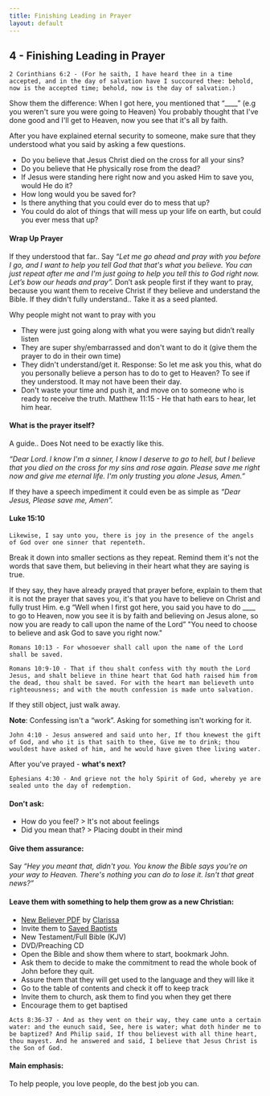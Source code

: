 ```yaml
---
title: Finishing Leading in Prayer
layout: default
---
```

## 4 - Finishing Leading in Prayer

```2 Corinthians 6:2 - (For he saith, I have heard thee in a time accepted, and in the day of salvation have I succoured thee: behold, now is the accepted time; behold, now is the day of salvation.)```

Show them the difference:
When I got here, you mentioned that “\_\_\_\_” (e.g you weren't sure you were going to Heaven)
You probably thought that I've done good and I'll get to Heaven, now you see that it's all by faith.

After you have explained eternal security to someone, make sure that they understood what you said by asking a few questions.
* Do you believe that Jesus Christ died on the cross for all your sins?
* Do you believe that He physically rose from the dead?
* If Jesus were standing here right now and you asked Him to save you, would He do it?
* How long would you be saved for?
* Is there anything that you could ever do to mess that up?
* You could do alot of things that will mess up your life on earth, but could you ever mess that up?

#### Wrap Up Prayer
If they understood that far.. 
Say _“Let me go ahead and pray with you before I go, and I want to help you tell God that that's what you believe. You can just repeat after me and I'm just going to help you tell this to God right now. Let’s bow our heads and pray”._
Don’t ask people first if they want to pray, because you want them to receive Christ if they believe and understand the Bible.
   If they didn't fully understand.. Take it as a seed planted.

Why people might not want to pray with you
* They were just going along with what you were saying but didn’t really listen
* They are super shy/embarrassed and don't want to do it (give them the prayer to do in their own time)
* They didn't understand/get it. Response: So let me ask you this, what do you personally believe a person has to do to get to Heaven? To see if they understood. It may not have been their day. 
* Don't waste your time and push it, and move on to someone who is ready to receive the truth. Matthew 11:15 - He that hath ears to hear, let him hear.

#### What is the prayer itself?
A guide.. Does Not need to be exactly like this. 

_“Dear Lord. I know I'm a sinner, I know I deserve to go to hell, but I believe that you died on the cross for my sins and rose again. Please save me right now and give me eternal life. I'm only trusting you alone Jesus, Amen.”_

If they have a speech impediment it could even be as simple as _“Dear Jesus, Please save me, Amen”._ 

#### Luke 15:10
```Likewise, I say unto you, there is joy in the presence of the angels of God over one sinner that repenteth.```

Break it down into smaller sections as they repeat. 
Remind them it's not the words that save them, but believing in their heart what they are saying is true. 

If they say, they have already prayed that prayer before, explain to them that it is not the prayer that saves you, it's that you have to believe on Christ and fully trust Him. e.g “Well when I first got here, you said you have to do \_\_\_\_ to go to Heaven, now you see it is by faith and believing on Jesus alone, so now you are ready to call upon the name of the Lord”
"You need to choose to believe and ask God to save you right now."

```Romans 10:13 - For whosoever shall call upon the name of the Lord shall be saved.```

```Romans 10:9-10 - That if thou shalt confess with thy mouth the Lord Jesus, and shalt believe in thine heart that God hath raised him from the dead, thou shalt be saved. For with the heart man believeth unto righteousness; and with the mouth confession is made unto salvation.```

If they still object, just walk away. 

**Note**: Confessing isn't a “work”. Asking for something isn't working for it. 

```John 4:10 - Jesus answered and said unto her, If thou knewest the gift of God, and who it is that saith to thee, Give me to drink; thou wouldest have asked of him, and he would have given thee living water.```

After you've prayed - **what's next?**

```Ephesians 4:30 - And grieve not the holy Spirit of God, whereby ye are sealed unto the day of redemption.```

#### Don't ask: 
* How do you feel? > It's not about feelings
* Did you mean that? > Placing doubt in their mind

#### Give them assurance:
Say _“Hey you meant that, didn't you. You know the Bible says you're on your way to Heaven. There's nothing you can do to lose it. Isn't that great news?”_

#### Leave them with something to help them grow as a new Christian:
* [New Believer PDF](https://cdn.discordapp.com/attachments/974486895180533780/998486903617753098/New_Believer.pdf) by [Clarissa](https://www.reddit.com/user/ClarissaRomans4/)
* Invite them to [Saved Baptists](https://discord.gg/7R4Aqyxmz2)
* New Testament/Full Bible (KJV)
* DVD/Preaching CD
* Open the Bible and show them where to start, bookmark John. 
* Ask them to decide to make the commitment to read the whole book of John before they quit. 
* Assure them that they will get used to the language and they will like it
* Go to the table of contents and check it off to keep track
* Invite them to church, ask them to find you when they get there
* Encourage them to get baptised 

```Acts 8:36-37 - And as they went on their way, they came unto a certain water: and the eunuch said, See, here is water; what doth hinder me to be baptized? And Philip said, If thou believest with all thine heart, thou mayest. And he answered and said, I believe that Jesus Christ is the Son of God.```

#### Main emphasis:
To help people, you love people, do the best job you can.
